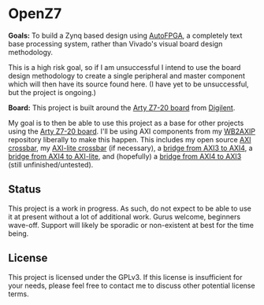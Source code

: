 # OpenZ7

**Goals:** To build a Zynq based design using
[AutoFPGA](https://github.com/ZipCPU/autofpga), a completely text base
processing system, rather than Vivado's visual board design methodology.

This is a high risk goal, so if I am unsuccessful I intend to use the board
design methodology to create a single peripheral and master component which
will then have its source found here.  (I have yet to be unsuccessful, but
the project is ongoing.)

**Board:** This project is built around the [Arty Z7-20
board](https://store.digilentinc.com/arty-z7-apsoc-zynq-7000-development-board-for-makers-and-hobbyists/)
from [Digilent](https://store.digilentinc.com).

My goal is to then be able to use this project as a base for other projects
using the [Arty Z7-20
board](https://store.digilentinc.com/arty-z7-apsoc-zynq-7000-development-board-for-makers-and-hobbyists/).
I'll be using AXI components from my
[WB2AXIP](https://github.com/ZipCPU/wb2axip) repository liberally to make this
happen.  This includes my open source [AXI
crossbar](https://github.com/ZipCPU/wb2axip/blob/master/rtl/axixbar.v), my
[AXI-lite 
crossbar](https://github.com/ZipCPU/wb2axip/blob/master/rtl/axilxbar.v) (if
necessary), a [bridge from AXI3 to
AXI4](https://github.com/ZipCPU/wb2axip/blob/master/rtl/axi2axilite.v),
a [bridge from AXI4 to
AXI-lite](https://github.com/ZipCPU/wb2axip/blob/master/rtl/axi2axilite.v),
and (hopefully) a [bridge from AXI4 to
AXI3](https://github.com/ZipCPU/wb2axip/blob/master/rtl/axi2axi3.v) (still
unfinished/untested).

## Status

This project is a work in progress.  As such, do not expect to be able to use
it at present without a lot of additional work.  Gurus welcome, beginners
wave-off.  Support will likely be sporadic or non-existent at best for the
time being.

## License

This project is licensed under the GPLv3.  If this license is insufficient
for your needs, please feel free to contact me to discuss other potential
license terms.

